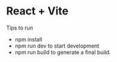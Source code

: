 # React + Vite

Tips to run

- npm install
- npm run dev to start development
- npm run build to generate a final build.